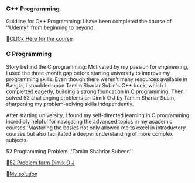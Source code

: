 ### **C++ Programming**



Guidline for C++ Programming:
I have been completed the course of ''Udemy'' from beginning to beyond.

🔗[CLICk Here for the course](https://drive.google.com/drive/folders/1qdH4Gn2p-Ids-UH5u_4TRlkOUphPqdm6?usp=sharing)

### **C Programming**
Story behind the C programming:
Motivated by my passion for engineering, I used the three-month gap before starting university to improve my programming skills. Even though there weren't many resources available in Bangla, I stumbled upon Tamim Shariar Subin's C++ book, which I completted eagerly, building a strong foundation in C programming. Then, I solved 52 challenging problems on Dimik O J by Tamim Shariar Subin, sharpening my problem-solving skills independently.

After starting university, I found my self-directed learning in C programming incredibly helpful for navigating the advanced topics in my academic courses. Mastering the basics not only allowed me to excel in introductory courses but also facilitated a deeper understanding of more complex subjects. 



52 Programming Problem ''Tamim Shahriar Subeen''

🔗[52 Problem form Dimik O J ](https://dimikoj.com/problems)


🔗[My solution ]()
